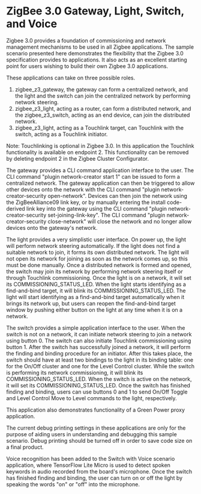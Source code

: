 # ZigBee 3.0 Gateway, Light, Switch, and Voice

Zigbee 3.0 provides a foundation of commissioning and network management mechanisms to be used in all Zigbee applications. The sample scenario presented here demonstrates the flexibility that the Zigbee 3.0 specification provides to applications. It also acts as an excellent starting point for users wishing to build their own Zigbee 3.0 applications.

These applications can take on three possible roles.

1. zigbee_z3_gateway, the gateway can form a centralized network, and the light and the switch can join the centralized network by performing network steering.
2. zigbee_z3_light, acting as a router, can form a distributed network, and the zigbee_z3_switch, acting as an end device, can join the distributed network.
3. zigbee_z3_light, acting as a Touchlink target, can Touchlink with the switch, acting as a Touchlink initiator.

Note: Touchlinking is optional in Zigbee 3.0. In this application the Touchlink functionality is available on endpoint 2. This functionality can be removed by deleting endpoint 2 in the Zigbee Cluster Configurator.

The gateway provides a CLI command application interface to the user. The CLI command "plugin network-creator start 1" can be issued to form a centralized network.
The gateway application can then be triggered to allow other devices onto the network with the CLI command  "plugin network-creator-security open-network". Devices can then join the network using the ZigBeeAlliance09 link key, or by manually entering the install code-derived link key into the gateway using the CLI command "plugin network-creator-security set-joining-link-key".
The CLI command "plugin network-creator-security close-network" will close the network and no longer allow devices onto the gateway's network.

The light provides a very simplistic user interface. On power up, the light will perform network steering automatically. If the light does not find a suitable network to join, it forms its own distributed network. The light will not open its network for joining as soon as the network comes up, so this must be done manually. Once a distributed network is formed and opened, the switch may join its network by performing network steering itself or through Touchlink commissioning.  Once the light is on a network, it will set its COMMISSIONING_STATUS_LED. When the light starts identifying as a find-and-bind target, it will blink its COMMISSIONING_STATUS_LED. The light will start identifying as a find-and-bind target automatically when it brings its network up, but users can reopen the find-and-bind target window by pushing either button on the light at any time when it is on a network.

The switch provides a simple application interface to the user. When the switch is not on a network, it can initiate network steering to join a network using button 0. The switch can also initiate Touchlink commissioning using button 1. After the switch has successfully joined a network, it will perform the finding and binding procedure for an initiator. After this takes place, the switch should have at least two bindings to the light in its binding table: one for the On/Off cluster and one for the Level Control cluster. While the switch is performing its network commissioning, it will blink its COMMISSIONING_STATUS_LED. When the switch is active on the network, it will set its COMMISSIONING_STATUS_LED. Once the switch has finished finding and binding, users can use buttons 0 and 1 to send On/Off Toggle and Level Control Move to Level commands to the light, respectively.

This application also demonstrates functionality of a Green Power proxy application.

The current debug printing settings in these applications are only for the purpose of aiding users in understanding and debugging this sample scenario. Debug printing should be turned off in order to save code size on a final product.

Voice recognition has been added to the Switch with Voice scenario application, where TensorFlow Lite Micro is used to detect spoken keywords in audio recorded from the board's microphone. Once the switch has finished finding and binding, the user can turn on or off the light by speaking the words "on" or "off" into the microphone.
